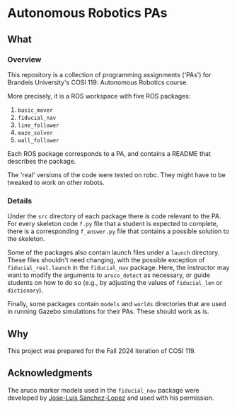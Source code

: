 # Autonomous Robotics PAs

## What

### Overview

This repository is a collection of programming assignments ('PAs') for
Brandeis University's COSI 119: Autonomous Robotics course.

More precisely, it is a ROS workspace with five ROS packages:

1. `basic_mover`
2. `fiducial_nav`
3. `line_follower`
4. `maze_solver`
5. `wall_follower`

Each ROS package corresponds to a PA, and contains a README that describes the
package.

The 'real' versions of the code were tested on robc. They might have to be
tweaked to work on other robots.

### Details

Under the `src` directory of each package there is code relevant to the PA. For
every skeleton code `f.py` file that a student is expected to complete, there is
a corresponding `f_answer.py` file that contains a possible solution to the
skeleton.

Some of the packages also contain launch files under a `launch` directory. These
files shouldn't need changing, with the possible exception of
`fiducial_real.launch` in the `fiducial_nav` package. Here, the instructor may
want to modify the arguments to `aruco_detect` as necessary, or guide students
on how to do so (e.g., by adjusting the values of `fiducial_len` or
`dictionary`).

Finally, some packages contain `models` and `worlds` directories that are used
in running Gazebo simulations for their PAs. These should work as is.

## Why

This project was prepared for the Fall 2024 iteration of COSI 119.

## Acknowledgments

The aruco marker models used in the `fiducial_nav` package were developed by
[Jose-Luis Sanchez-Lopez](https://github.com/joselusl) and used with his
permission.
